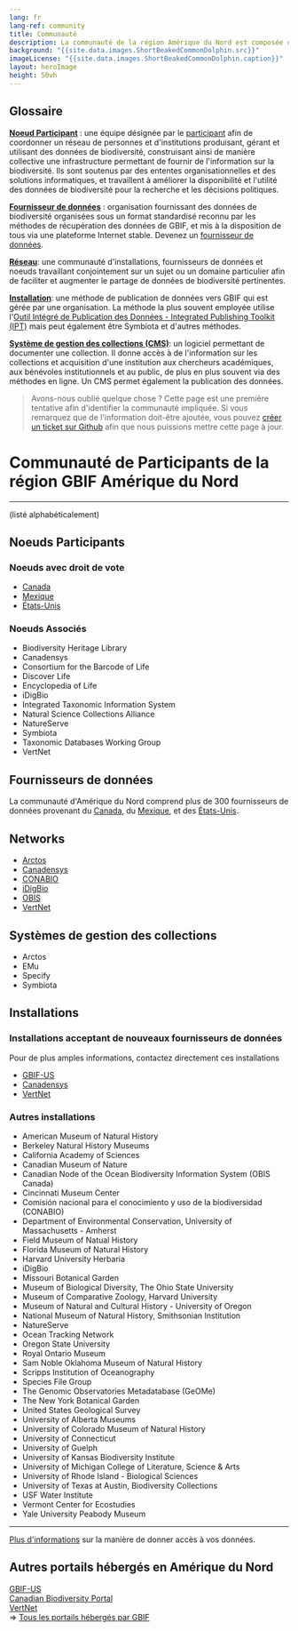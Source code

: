 ```yaml
---
lang: fr
lang-ref: community
title: Communauté
description: La communauté de la région Amérique du Nord est composée de noeuds, de fournisseurs de données, d'installations, et de réseaux travaillant ensemble à la gestion et l'utilisation des données de biodiversité.
background: "{{site.data.images.ShortBeakedCommonDolphin.src}}"
imageLicense: "{{site.data.images.ShortBeakedCommonDolphin.caption}}"
layout: heroImage
height: 50vh
---
```


## Glossaire
[**Noeud Participant**](#nodes) : une équipe désignée par le [participant](https://www.gbif.org/fr/the-gbif-network#:~:text=Le%20r%C3%A9seau%20global,aux%20donn%C3%A9es%20sur%20la%20biodiversit%C3%A9) afin de coordonner un réseau de personnes et d'institutions produisant, gérant et utilisant des données de biodiversité, construisant ainsi de manière collective une infrastructure permettant de fournir de l'information sur la biodiversité. Ils sont soutenus par des ententes organisationnelles et des solutions informatiques, et travaillent à améliorer la disponibilité et l'utilité des données de biodiversité pour la recherche et les décisions politiques.   

[**Fournisseur de données**](#publishers) : organisation fournissant des données de biodiversité organisées sous un format standardisé reconnu par les méthodes de récupération des données de GBIF, et mis à la disposition de tous via une plateforme Internet stable. Devenez un [fournisseur de données](https://www.gbif.org/fr/become-a-publisher).   

[**Réseau**](#networks): une communauté d'installations, fournisseurs de données et noeuds travaillant conjointement sur un sujet ou un domaine particulier afin de faciliter et augmenter le partage de données de biodiversité pertinentes. 

[**Installation**](#installations): une méthode de publication de données vers GBIF qui est gérée par une organisation. La méthode la plus souvent employée utilise l'[Outil Intégré de Publication des Données - Integrated Publishing Toolkit (IPT)](https://www.gbif.org/fr/ipt) mais peut également être Symbiota et d'autres méthodes.    

[**Système de gestion des collections (CMS)**](#cms): un logiciel permettant de documenter une collection. Il donne accès à de l'information sur les collections et acquisition d'une institution aux chercheurs académiques, aux bénévoles institutionnels et au public, de plus en plus souvent via des méthodes en ligne. Un CMS permet également la publication des données.


> Avons-nous oublié quelque chose ? Cette page est une première tentative afin d'identifier la communauté impliquée. Si vous remarquez que de l'information doit-être ajoutée, vous pouvez [créer un ticket sur Github](https://github.com/gbif/hp-north-america/issues/new) afin que nous puissions mettre cette page à jour.


# Communauté de Participants de la région GBIF Amérique du Nord 
------------------------------
(listé alphabéticalement)

<a name="nodes"></a>Noeuds Participants
------------
### Noeuds avec droit de vote
- [Canada](https://www.gbif.org/fr/country/CA/summary)
- [Mexique](https://www.gbif.org/fr/country/MX/summary)
- [États-Unis](https://www.gbif.org/fr/country/US/summary)

### Noeuds Associés
- Biodiversity Heritage Library
- Canadensys
- Consortium for the Barcode of Life
- Discover Life
- Encyclopedia of Life
- iDigBio
- Integrated Taxonomic Information System
- Natural Science Collections Alliance
- NatureServe
- Symbiota
- Taxonomic Databases Working Group
- VertNet

<a name="publishers"></a>Fournisseurs de données
------------
La communauté d'Amérique du Nord comprend plus de 300 fournisseurs de données provenant du [Canada](https://www.gbif.org/fr/publisher/search?country=CA), du [Mexique](https://www.gbif.org/fr/publisher/search?country=MX), et des [États-Unis](https://www.gbif.org/fr/publisher/search?country=US).

<a name="networks"></a>Networks
------------
- [Arctos](https://www.gbif.org/network/1f2c0cbe-40df-43f6-ba07-e76133e78c31)
- [Canadensys](https://data.canadensys.net/)
- [CONABIO](https://www.gbif.org/publisher/ff90b050-c256-11db-b71b-b8a03c50a862)
- [iDigBio](https://www.idigbio.org/)
- [OBIS](https://www.gbif.org/network/2b7c7b4f-4d4f-40d3-94de-c28b6fa054a6)
- [VertNet](http://www.vertnet.org/)

<a name="cms"></a>Systèmes de gestion des collections
------------
- Arctos
- EMu
- Specify
- Symbiota

<a name="installations"></a>Installations
------------
### Installations acceptant de nouveaux fournisseurs de données
Pour de plus amples informations, contactez directement ces installations
- [GBIF-US](https://bison.usgs.gov/ipt/)
- [Canadensys](http://data.canadensys.net/ipt/)
- [VertNet](http://ipt.vertnet.org:8080/ipt/)

### Autres installations
- American Museum of Natural History
- Berkeley Natural History Museums
- California Academy of Sciences
- Canadian Museum of Nature
- Canadian Node of the Ocean Biodiversity Information System (OBIS Canada)
- Cincinnati Museum Center
- Comisión nacional para el conocimiento y uso de la biodiversidad (CONABIO)
- Department of Environmental Conservation, University of Massachusetts - Amherst
- Field Museum of Natual History
- Florida Museum of Natural History
- Harvard University Herbaria
- iDigBio
- Missouri Botanical Garden
- Museum of Biological Diversity, The Ohio State University
- Museum of Comparative Zoology, Harvard University
- Museum of Natural and Cultural History - University of Oregon
- National Museum of Natural History, Smithsonian Institution
- NatureServe
- Ocean Tracking Network
- Oregon State University
- Royal Ontario Museum
- Sam Noble Oklahoma Museum of Natural History
- Scripps Institution of Oceanography
- Species File Group
- The Genomic Observatories Metadatabase (GeOMe)
- The New York Botanical Garden
- United States Geological Survey
- University of Alberta Museums
- University of Colorado Museum of Natural History
- University of Connecticut
- University of Guelph
- University of Kansas Biodiversity Institute
- University of Michigan College of Literature, Science & Arts
- University of Rhode Island - Biological Sciences
- University of Texas at Austin, Biodiversity Collections
- USF Water Institute
- Vermont Center for Ecostudies
- Yale University Peabody Museum

------
[Plus d'informations](https://data-blog.gbif.org/post/installations-and-hosting-solutions-explained/) sur la manière de donner accès à vos données.

Autres portails hébergés en Amérique du Nord
----------
[GBIF-US](https://www.gbif.us)     
[Canadian Biodiversity Portal](https://hp-canadian-biodiversity.gbif-staging.org/)     
[VertNet](https://hp-vertnet-plus.gbif-staging.org/)    
=> [Tous les portails hébergés par GBIF](https://dev.gbif.org/hosted-portals.html)    
